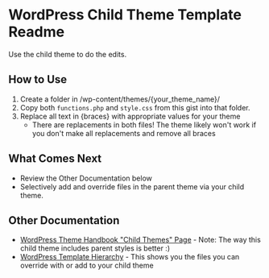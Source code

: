 # WordPress Child Theme Template Readme

Use the child theme to do the edits.

## How to Use

1. Create a folder in /wp-content/themes/{your_theme_name}/
2. Copy both `functions.php` and `style.css` from this gist into that folder.
3. Replace all text in {braces} with appropriate values for your theme
      - There are replacements in both files! The theme likely won't work if you don't make all replacements and remove all braces
  
## What Comes Next

- Review the Other Documentation below
- Selectively add and override files in the parent theme via your child theme.

## Other Documentation

- [WordPress Theme Handbook "Child Themes" Page](https://developer.wordpress.org/themes/advanced-topics/child-themes/)
      - Note: The way this child theme includes parent styles is better :)
- [WordPress Template Hierarchy](https://developer.wordpress.org/themes/basics/template-hierarchy/)
      - This shows you the files you can override with or add to your child theme
